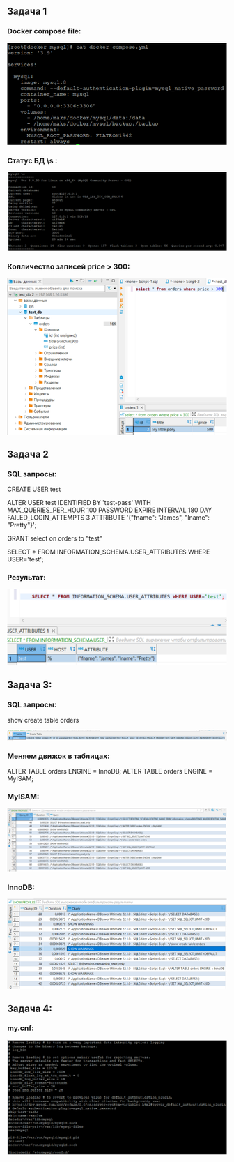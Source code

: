 ## Задача 1
### Docker compose file:

![Alt text](https://github.com/maks1001281/devops-netology/blob/main/Home_work/6.3/docker.PNG?raw=true "Optional Title")

### Статус БД \s :

![Alt text](https://github.com/maks1001281/devops-netology/blob/main/Home_work/6.3/info.PNG?raw=true "Optional Title")

### Колличество записей price > 300:

![Alt text](https://github.com/maks1001281/devops-netology/blob/main/Home_work/6.3/price.PNG?raw=true "Optional Title")

## Задача 2
### SQL запросы:

CREATE USER test

 ALTER USER test
    IDENTIFIED BY 'test-pass'
    WITH
    MAX_QUERIES_PER_HOUR 100
    PASSWORD EXPIRE INTERVAL 180 DAY
    FAILED_LOGIN_ATTEMPTS 3
    ATTRIBUTE '{"fname": "James", "lname": "Pretty"}';

GRANT select on orders to "test"

SELECT * FROM INFORMATION_SCHEMA.USER_ATTRIBUTES WHERE USER='test';

### Результат:

![Alt text](https://github.com/maks1001281/devops-netology/blob/main/Home_work/6.3/attribute.PNG?raw=true "Optional Title")

## Задача 3:
### SQL запросы:

show create table orders

![Alt text](https://github.com/maks1001281/devops-netology/blob/main/Home_work/6.3/engine.PNG?raw=true "Optional Title")

### Меняем движок в таблицах:

ALTER TABLE orders ENGINE = InnoDB;
ALTER TABLE orders ENGINE = MyISAM;

### MyISAM:

![Alt text](https://github.com/maks1001281/devops-netology/blob/main/Home_work/6.3/myisam.PNG?raw=true "Optional Title")

### InnoDB:

![Alt text](https://github.com/maks1001281/devops-netology/blob/main/Home_work/6.3/innodb.PNG?raw=true "Optional Title")

## Задача 4:
### my.cnf:

![Alt text](https://github.com/maks1001281/devops-netology/blob/main/Home_work/6.3/config.PNG?raw=true "Optional Title")
